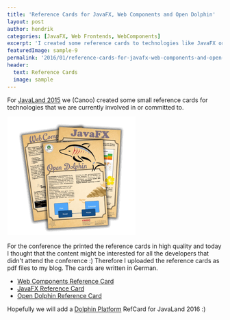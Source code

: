 ```yaml
---
title: 'Reference Cards for JavaFX, Web Components and Open Dolphin'
layout: post
author: hendrik
categories: [JavaFX, Web Frontends, WebComponents]
excerpt: 'I created some reference cards to technologies like JavaFX or WebCompnents as handouts for conferences. Since today you can download this ref cards as pdfs.'
featuredImage: sample-9
permalink: '2016/01/reference-cards-for-javafx-web-components-and-open-dolphin/'
header:
  text: Reference Cards
  image: sample
---
```


For [JavaLand 2015](https://www.javaland.eu/de/home/) we (Canoo) created some small reference cards for technologies that we are currently involved in or committed
to.

![cards](/assets/posts/guigarage-legacy/cards-300x276.png)

For the conference the printed the reference cards in high quality and today I thought that the content might be interested for all the developers that didn't attend the conference :) Therefore I uploaded the reference cards as pdf files to my blog. The cards are written in German.

* [Web Components Reference Card](/assets/downloads/ref-cards/canoo-webcomponents.pdf)
* [JavaFX Reference Card](/assets/downloads/ref-cards/canoo-javafx.pdf)
* [Open Dolphin Reference Card](/assets/downloads/ref-cards/canoo-od.pdf)

Hopefully we will add a [Dolphin Platform](https://github.com/canoo/dolphin-platform) RefCard for JavaLand 2016 :)

